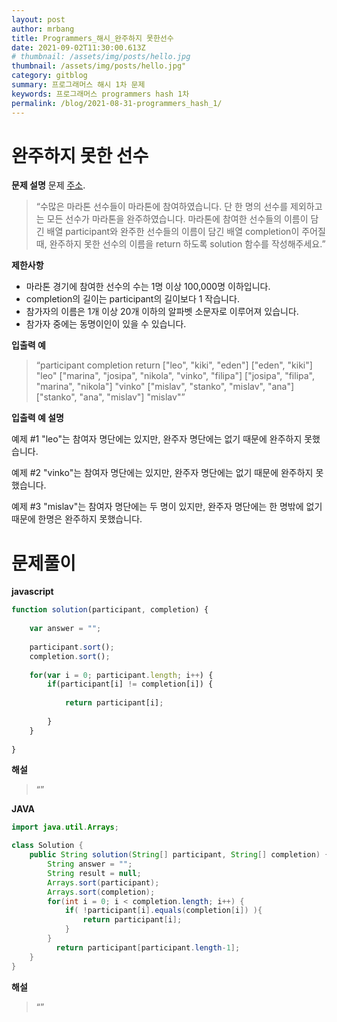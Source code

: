 ```yaml
---
layout: post
author: mrbang
title: Programmers_해시_완주하지 못한선수
date: 2021-09-02T11:30:00.613Z
# thumbnail: /assets/img/posts/hello.jpg
thumbnail: /assets/img/posts/hello.jpg"
category: gitblog
summary: 프로그래머스 해시 1차 문제 
keywords: 프로그래머스 programmers hash 1차 
permalink: /blog/2021-08-31-programmers_hash_1/
---
```

# 완주하지 못한 선수

**문제 설명** 문제 [주소](https://programmers.co.kr/learn/courses/30/lessons/42576).

> “수많은 마라톤 선수들이 마라톤에 참여하였습니다. 단 한 명의 선수를 제외하고는 모든 선수가 마라톤을 완주하였습니다.
마라톤에 참여한 선수들의 이름이 담긴 배열 participant와 완주한 선수들의 이름이 담긴 배열 completion이 주어질 때, 완주하지 못한 선수의 이름을 return 하도록 solution 함수를 작성해주세요.”
  

**제한사항** 

* 마라톤 경기에 참여한 선수의 수는 1명 이상 100,000명 이하입니다.
* completion의 길이는 participant의 길이보다 1 작습니다.
* 참가자의 이름은 1개 이상 20개 이하의 알파벳 소문자로 이루어져 있습니다.
* 참가자 중에는 동명이인이 있을 수 있습니다.

**입출력 예** 

> “participant	completion	return
["leo", "kiki", "eden"]	["eden", "kiki"]	"leo"
["marina", "josipa", "nikola", "vinko", "filipa"]	["josipa", "filipa", "marina", "nikola"]	"vinko"
["mislav", "stanko", "mislav", "ana"]	["stanko", "ana", "mislav"]	"mislav"”

**입출력 예 설명** 

예제 #1
"leo"는 참여자 명단에는 있지만, 완주자 명단에는 없기 때문에 완주하지 못했습니다.

예제 #2
"vinko"는 참여자 명단에는 있지만, 완주자 명단에는 없기 때문에 완주하지 못했습니다.

예제 #3
"mislav"는 참여자 명단에는 두 명이 있지만, 완주자 명단에는 한 명밖에 없기 때문에 한명은 완주하지 못했습니다.

# 문제풀이 

**javascript** 

```javascript
function solution(participant, completion) {
    
    var answer = "";
    
    participant.sort();
    completion.sort();
    
    for(var i = 0; participant.length; i++) {        
        if(participant[i] != completion[i]) {
            
            return participant[i];        
            
        }      
    }      
    
}
```

**해설** 

> “”

**JAVA** 
```java
import java.util.Arrays;

class Solution {
    public String solution(String[] participant, String[] completion) {
        String answer = "";
        String result = null;               
        Arrays.sort(participant);
        Arrays.sort(completion);        
        for(int i = 0; i < completion.length; i++) {            
            if( !participant[i].equals(completion[i]) ){              
                return participant[i];                
            }             
        }                
          return participant[participant.length-1];
    }   
}
```

**해설** 

> “”
